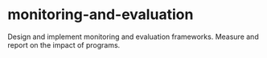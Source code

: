 # monitoring-and-evaluation
Design and implement monitoring and evaluation frameworks. Measure and report on the impact of programs.
